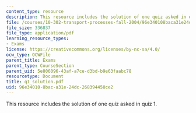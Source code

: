 ```yaml
---
content_type: resource
description: This resource includes the solution of one quiz asked in quiz 1.
file: /courses/10-302-transport-processes-fall-2004/96e340108baca31e24dc268394450ce2_q1_solution.pdf
file_size: 336837
file_type: application/pdf
learning_resource_types:
- Exams
license: https://creativecommons.org/licenses/by-nc-sa/4.0/
ocw_type: OCWFile
parent_title: Exams
parent_type: CourseSection
parent_uid: 5e806096-43af-a7ce-d3bd-b9e63faabc78
resourcetype: Document
title: q1_solution.pdf
uid: 96e34010-8bac-a31e-24dc-268394450ce2
---
```

This resource includes the solution of one quiz asked in quiz 1.